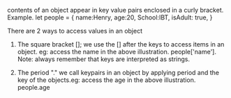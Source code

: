 contents of an object appear in key value pairs enclosed in a curly bracket. Example. 
let people = {
    name:Henry,
     age:20, 
     School:IBT,
     isAdult: true,
}

There are 2 ways to access values in an object
1. The square bracket []; we use the [] after the keys to access items in an object. eg: access the name in the above illustration. people['name']. Note: always remember that keys are interpreted as strings.

2. The period "." we call keypairs in an object by applying period and the key of the objects.eg: access the age in the above illustration. people.age